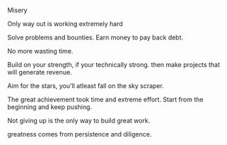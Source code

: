 Misery 

Only way out is working extremely hard 

Solve problems and bounties. 
Earn money to pay back debt. 

No more wasting time.  

Build on your strength, 
if your technically strong. then make projects that will generate revenue. 

Aim for the stars, you'll atleast fall on the sky scraper. 

The great achievement took time and extreme effort. Start from the beginning and keep pushing.

Not giving up is the only way to build great work. 

greatness comes from persistence and diligence. 
